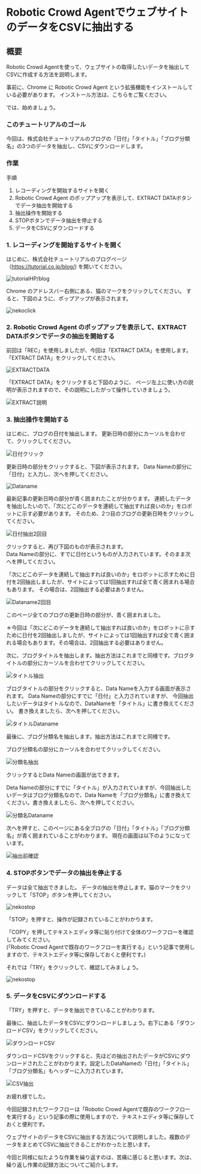 # Robotic Crowd AgentでウェブサイトのデータをCSVに抽出する

## 概要

Robotic Crowd Agentを使って、ウェブサイトの取得したいデータを抽出してCSVに作成する方法を説明します。

事前に、Chrome に Robotic Crowd Agent という拡張機能をインストールしている必要があります。
インストール方法は、こちらをご覧ください。

では、始めましょう。

### このチュートリアルのゴール

今回は、株式会社チュートリアルのブログの「日付」「タイトル」「ブログ分類名」の3つのデータを抽出し、CSVにダウンロードします。

### 作業 

手順  

1. レコーディングを開始するサイトを開く
1. Robotic Crowd Agent のポップアップを表示して、EXTRACT DATAボタンでデータ抽出を開始する
1. 抽出操作を開始する
1. STOPボタンでデータ抽出を停止する
1. データをCSVにダウンロードする

### 1. レコーディングを開始するサイトを開く

はじめに、株式会社チュートリアルのブログページ（https://tutorial.co.jp/blog/) を開いてください。

![tutorialHP/blog](../.gitbook/assets/CSV1.png "会社ブログページ")

Chrome のアドレスバー右側にある、猫のマークをクリックしてください。
すると、下図のように、ポップアップが表示されます。

![nekoclick](../.gitbook/assets/CSV2.png)

### 2. Robotic Crowd Agent のポップアップを表示して、EXTRACT DATAボタンでデータの抽出を開始する

前回は「REC」を使用しましたが、今回は「EXTRACT DATA」を使用します。
「EXTRACT DATA」をクリックしてください。

![EXTRACTDATA](../.gitbook/assets/CSV3.png)

「EXTRACT DATA」をクリックすると下図のように、
ページ左上に使い方の説明が表示されますので、その説明にしたがって操作していきましょう。

![EXTRACT説明](../.gitbook/assets/CSV4.png)

### 3. 抽出操作を開始する

はじめに、ブログの日付を抽出します。
更新日時の部分にカーソルを合わせて、クリックしてください。

![日付クリック](../.gitbook/assets/CSV5.png)

更新日時の部分をクリックすると、下図が表示されます。
Data Nameの部分に「日付」と入力し、次へを押してください。

![Dataname](../.gitbook/assets/CSV6.png)

最新記事の更新日時の部分が青く囲まれたことが分かります。
連続したデータを抽出したいので、「次にどこのデータを連続して抽出すれば良いのか」をロボットに示す必要があります。
そのため、2つ目のブログの更新日時をクリックしてください。

![日付抽出2回目](../.gitbook/assets/CSV7.png)

クリックすると、再び下図のものが表示されます。  
Data Nameの部分に、すでに日付というものが入力されています。そのまま次へを押してください。

「次にどこのデータを連続して抽出すれば良いのか」をロボットに示すために日付を2回抽出しましたが、サイトによっては1回抽出すれば全て青く囲まれる場合もあります。
その場合は、2回抽出する必要はありません。  

![Dataname2回目](../.gitbook/assets/CSV8.png)

このページ全てのブログの更新日時の部分が、青く囲まれました。

＊今回は「次にどこのデータを連続して抽出すれば良いのか」をロボットに示すために日付を2回抽出しましたが、サイトによっては1回抽出すれば全て青く囲まれる場合もあります。その場合は、2回抽出する必要はありません。

次に、ブログタイトルを抽出します。抽出方法はこれまでと同様です。ブログタイトルの部分にカーソルを合わせてクリックしてください。

![タイトル抽出](../.gitbook/assets/CSV9.png)  

ブログタイトルの部分をクリックすると、Data Nameを入力する画面が表示されます。
Data Nameの部分にすでに「日付」と入力されていますが、
今回抽出したいデータはタイトルなので、DataNameを「タイトル」に書き換えてください。
書き換えましたら、次へを押してください。

![タイトルDataname](../.gitbook/assets/CSV10.png)  

最後に、ブログ分類名を抽出します。抽出方法はこれまでと同様です。  

ブログ分類名の部分にカーソルを合わせてクリックしてください。  

![分類名抽出](../.gitbook/assets/CSV11.png)

クリックするとData Nameの画面が出てきます。

Deta Nameの部分にすでに「タイトル」が入力されていますが、今回抽出したいデータはブログ分類名なので、Data Nameを「ブログ分類名」に書き換えてください。書き換えましたら、次へを押してください。

![分類名Dataname](../.gitbook/assets/CSV12.png)

次へを押すと、このページにある全ブログの「日付」「タイトル」「ブログ分類名」が青く囲まれていることがわかります。
現在の画面は以下のようになっています。

![抽出前確認](../.gitbook/assets/CSV13.png)

### 4. STOPボタンでデータの抽出を停止する

データは全て抽出できました。
データの抽出を停止します。猫のマークをクリックして「STOP」ボタンを押してください。  

![nekostop](../.gitbook/assets/CSV14.png)

「STOP」を押すと、操作が記録されていることがわかります。  

「COPY」を押してテキストエディタ等に貼り付けて全体のワークフローを確認してみてください。  
(「Robotic Crowd Agentで既存のワークフローを実行する」という記事で使用しますので、テキストエディタ等に保存しておくと便利です。)

それでは「TRY」をクリックして、確認してみましょう。  

![nekostop](../.gitbook/assets/CSV15.png)

### 5. データをCSVにダウンロードする

「TRY」を押すと、データを抽出できていることがわかります。

最後に、抽出したデータをCSVにダウンロードしましょう。右下にある「ダウンロードCSV」をクリックしてください。

![ダウンロードCSV](../.gitbook/assets/CSV16.png)

ダウンロードCSVをクリックすると、先ほどの抽出されたデータがCSVにダウンロードされたことがわかります。設定したDataNameの「日付」「タイトル」「ブログ分類名」もヘッダーに入力されています。

![CSV抽出](../.gitbook/assets/CSV17.png)

お疲れ様でした。

今回記録されたワークフローは「Robotic Crowd Agentで既存のワークフローを実行する」という記事の際に使用しますので、テキストエディタ等に保存しておくと便利です。

ウェブサイトのデータをCSVに抽出する方法について説明しました。複数のデータをまとめてCSVに抽出できることがわかったと思います。

今回と同様に似たような作業を繰り返すのは、苦痛に感じると思います。次は、繰り返し作業の記録方法についてご紹介します。

